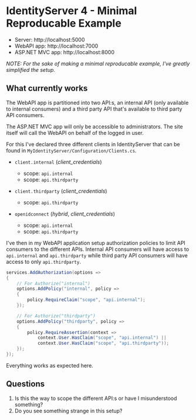 # IdentityServer 4 - Minimal Reproducable Example

* Server: http://localhost:5000
* WebAPI app: http://localhost:7000
* ASP.NET MVC app: http://localhost:8000

*NOTE: For the sake of making a minimal reproducable example, I've
greatly simplified the setup.*

## What currently works

The WebAPI app is partitioned into two API:s, an internal API 
(only available to internal consumers) and a third party API
that's available to third party API consumers.

The ASP.NET MVC app will only be accessible to administrators. 
The site itself will call the WebAPI on behalf of the logged in user.

For this I've declared three different clients in IdentityServer 
that can be found in `MyIdentityServer/Configuration/Clients.cs`.

* `client.internal` (*client_credentials*)
  * scope: `api.internal`
  * scope: `api.thirdparty`

* `client.thirdparty` (*client_credentials*)
  * scope: `api.thirdparty`

* `openidconnect` (*hybrid*, *client_credentials*)
  * scope: `api.internal`
  * scope: `api.thirdparty`

I've then in my WebAPI application setup authorization policies
to limit API consumers to the different APIs. Internal API consumers
will have access to `api.internal` and `api.thirdparty` while 
third party API consumers will have access to only `api.thirdparty`.

```csharp
services.AddAuthorization(options =>
{
    // For Authorize("internal")
    options.AddPolicy("internal", policy =>
    {
        policy.RequireClaim("scope", "api.internal");
    });

    // For Authorize("thirdparty")
    options.AddPolicy("thirdparty", policy =>
    {
        policy.RequireAssertion(context => 
            context.User.HasClaim("scope", "api.internal") ||
            context.User.HasClaim("scope", "api.thirdparty"));
    });
});
```

Everything works as expected here.

## Questions

1. Is this the way to scope the different API:s or have I misunderstood something?
2. Do you see something strange in this setup?
